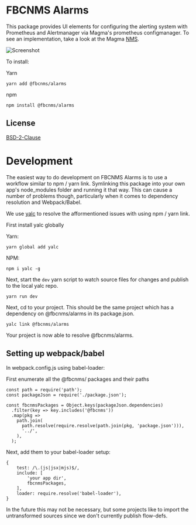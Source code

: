 # FBCNMS Alarms

This package provides UI elements for configuring the alerting system with Prometheus and Alertmanager via Magma's prometheus configmanager. To see an implementation, take a look at the Magma [NMS](https://github.com/magma/magma/tree/master/nms).

![Screenshot](https://raw.githubusercontent.com/magma/fbc-js-core/main/fbcnms-packages/fbcnms-alarms/create_alert_screenshot.png)

To install:

Yarn

```
yarn add @fbcnms/alarms
```

npm

```
npm install @fbcnms/alarms
```

## License

[BSD-2-Clause](https://opensource.org/licenses/BSD-2-Clause)

# Development

The easiest way to do development on FBCNMS Alarms is to use a workflow similar to npm / yarn link. Symlinking this package into your own app's node_modules folder and running it that way. This can cause a number of problems though, particularly when it comes to dependency resolution and Webpack/Babel.

We use [yalc](https://github.com/wclr/yalc) to resolve the afformentioned issues with using npm / yarn link.

First install yalc globally

Yarn:

```
yarn global add yalc
```

NPM:

```
npm i yalc -g
```

Next, start the `dev` yarn script to watch source files for changes and publish to the local yalc repo.

```
yarn run dev
```

Next, cd to your project. This should be the same project which has a dependency on @fbcnms/alarms in its package.json.

```
yalc link @fbcnms/alarms
```

Your project is now able to resolve @fbcnms/alarms.

## Setting up webpack/babel

In webpack.config.js using babel-loader:

First enumerate all the @fbcnms/ packages and their paths

```
const path = require('path');
const packageJson = require('./package.json');

const fbcnmsPackages = Object.keys(packageJson.dependencies)
  .filter(key => key.includes('@fbcnms'))
  .map(pkg =>
    path.join(
      path.resolve(require.resolve(path.join(pkg, 'package.json'))),
      '../',
    ),
  );
```

Next, add them to your babel-loader setup:

```
{
    test: /\.(js|jsx|mjs)$/,
    include: [
        'your app dir',
        fbcnmsPackages,
    ],
    loader: require.resolve('babel-loader'),
}
```

In the future this may not be necessary, but some projects like to import the untransformed sources since we don't currently publish flow-defs.
